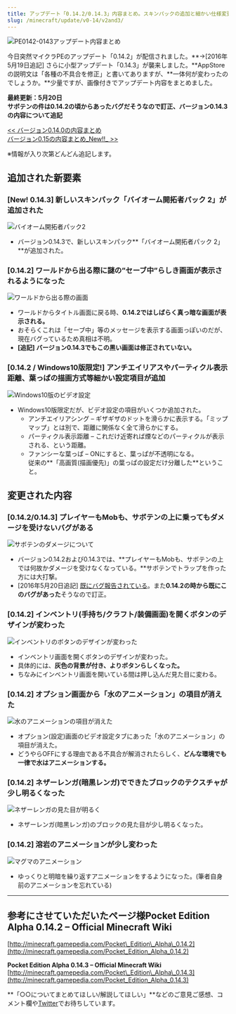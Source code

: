```yaml
---
title: アップデート「0.14.2/0.14.3」内容まとめ。スキンパックの追加と細かい仕様変更がされた
slug: /minecraft/update/v0-14/v2and3/
---
```


![PE0142-0143アップデート内容まとめ](https://cdn-ak.f.st-hatena.com/images/fotolife/s/sasigume/20210208/20210208121938.png)

今日突然マイクラPEのアップデート「0.14.2」が配信されました。**→\[2016年5月19日追記\] さらに小型アップデート「0.14.3」が襲来しました。**AppStoreの説明文は「各種の不具合を修正」と書いてありますが、**一体何が変わったのでしょうか。**少量ですが、画像付きでアップデート内容をまとめました。

**最終更新：5月20日**  
**サボテンの件は0.14.2の頃からあったバグだそうなので訂正、バージョン0.14.3の内容について追記**

[<< バージョン0.14.0の内容まとめ](https://www.napoan.com/pe-alpha-014/)  
[バージョン0.15の内容まとめ_New!!_ >>](https://www.napoan.com/pe-alpha-015/)

※情報が入り次第どんどん追記します。

## 追加された新要素

### \[New! 0.14.3\] 新しいスキンパック「バイオーム開拓者パック 2」が追加された

![バイオーム開拓者パック2](https://cdn-ak.f.st-hatena.com/images/fotolife/s/sasigume/20210208/20210208090608.png)

*   バージョン0.14.3で、新しいスキンパック**「バイオーム開拓者パック 2」**が追加された。

### \[0.14.2\] ワールドから出る際に謎の”セーブ中”らしき画面が表示されるようになった

![ワールドから出る際の画面](https://cdn-ak.f.st-hatena.com/images/fotolife/s/sasigume/20210208/20210208090604.png)

*   ワールドからタイトル画面に戻る時、**0.14.2ではしばらく真っ暗な画面が表示される。**
*   おそらくこれは「セーブ中」等のメッセージを表示する画面っぽいのだが、現在バグっているため真相は不明。
*   **\[追記\] バージョン0.14.3でもこの黒い画面は修正されていない。**

### \[0.14.2 / Windows10版限定!\] アンチエイリアスやパーティクル表示距離、葉っぱの描画方式等細かい設定項目が追加

![Windows10版のビデオ設定](https://cdn-ak.f.st-hatena.com/images/fotolife/s/sasigume/20210208/20210208104031.jpg)

*   Windows10版限定だが、ビデオ設定の項目がいくつか追加された。
    *   アンチエイリアシング – ギザギザのドットを滑らかに表示する。「ミップマップ」とは別で、距離に関係なく全て滑らかにする。
    *   パーティクル表示距離 – これだけ近寄れば煙などのパーティクルが表示される、という距離。
    *   ファンシーな葉っぱ – ONにすると、葉っぱが不透明になる。  
        従来の**「高画質(描画優先)」の葉っぱの設定だけ分離した**ということ。

## 変更された内容

### \[0.14.2/0.14.3\] プレイヤーもMobも、サボテンの上に乗ってもダメージを受けないバグがある

![サボテンのダメージについて](https://cdn-ak.f.st-hatena.com/images/fotolife/s/sasigume/20210208/20210208122452.png)

*   バージョン0.14.2および0.14.3では、**プレイヤーもMobも、サボテンの上では何故かダメージを受けなくなっている。**サボテンでトラップを作った方には大打撃。
*   \[2016年5月20日追記\] [既にバグ報告されている](https://bugs.mojang.com/browse/MCPE-14303)。また**0.14.2の時から既にこのバグがあった**そうなので訂正。

### \[0.14.2\] インベントリ(手持ち/クラフト/装備画面)を開くボタンのデザインが変わった

![インベントリのボタンのデザインが変わった](https://cdn-ak.f.st-hatena.com/images/fotolife/s/sasigume/20210208/20210208122448.png)

*   インベントリ画面を開くボタンのデザインが変わった。
*   具体的には、**灰色の背景が付き、よりボタンらしくなった。**
*   ちなみにインベントリ画面を開いている間は押し込んだ見た目に変わる。

### \[0.14.2\] オプション画面から「水のアニメーション」の項目が消えた

![水のアニメーションの項目が消えた](https://cdn-ak.f.st-hatena.com/images/fotolife/s/sasigume/20210208/20210208103955.png)

*   オプション(設定)画面のビデオ設定タブにあった「水のアニメーション」の項目が消えた。
*   どうやらOFFにする理由である不具合が解消されたらしく、**どんな環境でも一律で水はアニメーションする。**

### \[0.14.2\] ネザーレンガ(暗黒レンガ)でできたブロックのテクスチャが少し明るくなった

![ネザーレンガの見た目が明るく](https://cdn-ak.f.st-hatena.com/images/fotolife/s/sasigume/20210208/20210208111812.jpg)

*   ネザーレンガ(暗黒レンガ)のブロックの見た目が少し明るくなった。

### \[0.14.2\] 溶岩のアニメーションが少し変わった

![マグマのアニメーション](https://cdn-ak.f.st-hatena.com/images/fotolife/s/sasigume/20210208/20210208111816.jpg)

*   ゆっくりと明暗を繰り返すアニメーションをするようになった。(筆者自身前のアニメーションを忘れている)

---

## 参考にさせていただいたページ様**Pocket Edition Alpha 0.14.2 – Official Minecraft Wiki**  
[http://minecraft.gamepedia.com/Pocket\_Edition\_Alpha\_0.14.2](http://minecraft.gamepedia.com/Pocket_Edition_Alpha_0.14.2)

**Pocket Edition Alpha 0.14.3 – Official Minecraft Wiki**  
[http://minecraft.gamepedia.com/Pocket\_Edition\_Alpha\_0.14.3](http://minecraft.gamepedia.com/Pocket_Edition_Alpha_0.14.3)

**「○○についてまとめてほしい/解説してほしい」**などのご意見ご感想、コメント欄や[Twitter](https://twitter.com/napoan)でお待ちしています。
